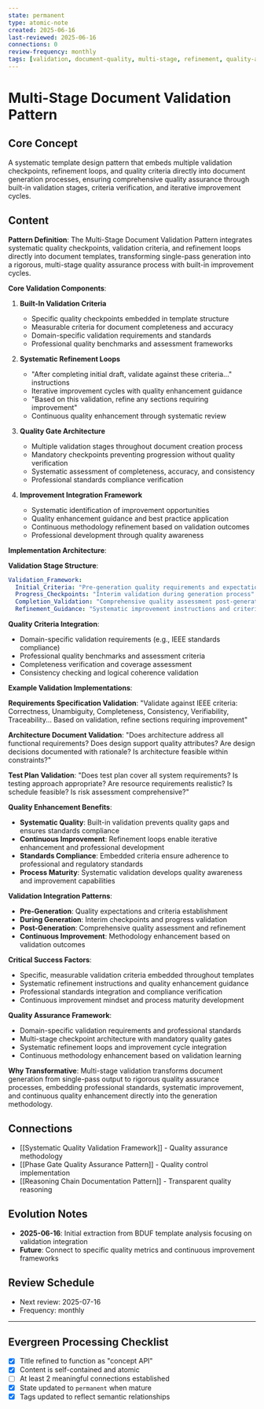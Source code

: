```yaml
---
state: permanent
type: atomic-note
created: 2025-06-16
last-reviewed: 2025-06-16
connections: 0
review-frequency: monthly
tags: [validation, document-quality, multi-stage, refinement, quality-assurance, patterns]
---
```

# Multi-Stage Document Validation Pattern

## Core Concept

A systematic template design pattern that embeds multiple validation checkpoints, refinement loops, and quality criteria directly into document generation processes, ensuring comprehensive quality assurance through built-in validation stages, criteria verification, and iterative improvement cycles.

## Content

**Pattern Definition**: The Multi-Stage Document Validation Pattern integrates systematic quality checkpoints, validation criteria, and refinement loops directly into document templates, transforming single-pass generation into a rigorous, multi-stage quality assurance process with built-in improvement cycles.

**Core Validation Components**:

1. **Built-In Validation Criteria**
   - Specific quality checkpoints embedded in template structure
   - Measurable criteria for document completeness and accuracy
   - Domain-specific validation requirements and standards
   - Professional quality benchmarks and assessment frameworks

2. **Systematic Refinement Loops**
   - "After completing initial draft, validate against these criteria..." instructions
   - Iterative improvement cycles with quality enhancement guidance
   - "Based on this validation, refine any sections requiring improvement"
   - Continuous quality enhancement through systematic review

3. **Quality Gate Architecture**
   - Multiple validation stages throughout document creation process
   - Mandatory checkpoints preventing progression without quality verification
   - Systematic assessment of completeness, accuracy, and consistency
   - Professional standards compliance verification

4. **Improvement Integration Framework**
   - Systematic identification of improvement opportunities
   - Quality enhancement guidance and best practice application
   - Continuous methodology refinement based on validation outcomes
   - Professional development through quality awareness

**Implementation Architecture**:

**Validation Stage Structure**:
```yaml
Validation_Framework:
  Initial_Criteria: "Pre-generation quality requirements and expectations"
  Progress_Checkpoints: "Interim validation during generation process"
  Completion_Validation: "Comprehensive quality assessment post-generation"
  Refinement_Guidance: "Systematic improvement instructions and criteria"
```

**Quality Criteria Integration**:
- Domain-specific validation requirements (e.g., IEEE standards compliance)
- Professional quality benchmarks and assessment criteria
- Completeness verification and coverage assessment
- Consistency checking and logical coherence validation

**Example Validation Implementations**:

**Requirements Specification Validation**:
"Validate against IEEE criteria: Correctness, Unambiguity, Completeness, Consistency, Verifiability, Traceability... Based on validation, refine sections requiring improvement"

**Architecture Document Validation**:
"Does architecture address all functional requirements? Does design support quality attributes? Are design decisions documented with rationale? Is architecture feasible within constraints?"

**Test Plan Validation**:
"Does test plan cover all system requirements? Is testing approach appropriate? Are resource requirements realistic? Is schedule feasible? Is risk assessment comprehensive?"

**Quality Enhancement Benefits**:
- **Systematic Quality**: Built-in validation prevents quality gaps and ensures standards compliance
- **Continuous Improvement**: Refinement loops enable iterative enhancement and professional development
- **Standards Compliance**: Embedded criteria ensure adherence to professional and regulatory standards
- **Process Maturity**: Systematic validation develops quality awareness and improvement capabilities

**Validation Integration Patterns**:
- **Pre-Generation**: Quality expectations and criteria establishment
- **During Generation**: Interim checkpoints and progress validation
- **Post-Generation**: Comprehensive quality assessment and refinement
- **Continuous Improvement**: Methodology enhancement based on validation outcomes

**Critical Success Factors**:
- Specific, measurable validation criteria embedded throughout templates
- Systematic refinement instructions and quality enhancement guidance
- Professional standards integration and compliance verification
- Continuous improvement mindset and process maturity development

**Quality Assurance Framework**:
- Domain-specific validation requirements and professional standards
- Multi-stage checkpoint architecture with mandatory quality gates
- Systematic refinement loops and improvement cycle integration
- Continuous methodology enhancement based on validation learning

**Why Transformative**: Multi-stage validation transforms document generation from single-pass output to rigorous quality assurance processes, embedding professional standards, systematic improvement, and continuous quality enhancement directly into the generation methodology.

## Connections

- [[Systematic Quality Validation Framework]] - Quality assurance methodology
- [[Phase Gate Quality Assurance Pattern]] - Quality control implementation
- [[Reasoning Chain Documentation Pattern]] - Transparent quality reasoning

## Evolution Notes

- **2025-06-16**: Initial extraction from BDUF template analysis focusing on validation integration
- **Future**: Connect to specific quality metrics and continuous improvement frameworks

## Review Schedule

- Next review: 2025-07-16
- Frequency: monthly

---

## Evergreen Processing Checklist

- [x] Title refined to function as "concept API"
- [x] Content is self-contained and atomic
- [ ] At least 2 meaningful connections established
- [x] State updated to `permanent` when mature
- [x] Tags updated to reflect semantic relationships